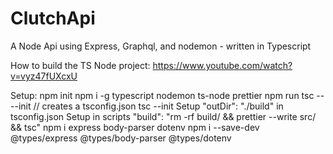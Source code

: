 # ClutchApi
A Node Api using Express, Graphql, and nodemon - written in Typescript

How to build the TS Node project:
https://www.youtube.com/watch?v=vyz47fUXcxU

Setup:
npm init
npm i -g typescript nodemon ts-node prettier
npm run tsc -- --init // creates a tsconfig.json
tsc --init
Setup "outDir": "./build" in tsconfig.json
Setup in scripts "build": "rm -rf build/ && prettier --write src/ && tsc"
npm i express body-parser dotenv
npm i --save-dev @types/express @types/body-parser @types/dotenv
